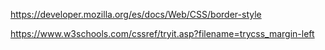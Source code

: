 https://developer.mozilla.org/es/docs/Web/CSS/border-style 

https://www.w3schools.com/cssref/tryit.asp?filename=trycss_margin-left

